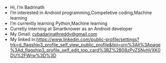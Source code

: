 - Hi, I’m Badrinath
- I’m interested in Android programming,Competetive coding,Machine learning 
- I’m currently learning Python,Machine learning
- Curretly interning at Smartknower as an Android developer 
- My Gmail: cvbadarinathreddy@gmail.com
- My linked in:https://www.linkedin.com/public-profile/settings?trk=d_flagship3_profile_self_view_public_profile&lipi=urn%3Ali%3Apage%3Ad_flagship3_profile_self_edit_top_card%3BZ%2B08zPvZSNyhVXK0DU%2FWrw%3D%3D 

<!---
badrinath22/badrinath22 is a ✨ special ✨ repository because its `README.md` (this file) appears on your GitHub profile.
You can click the Preview link to take a look at your changes.
--->
